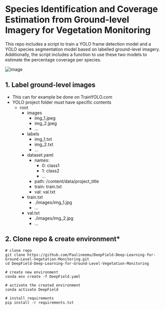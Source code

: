 # Species Identification and Coverage Estimation from Ground-level Imagery for Vegetation Monitoring 
This repo includes a script to train a YOLO frame detection model and a YOLO species segmentation model based on labelled ground-level imagery. 
Additionally, the script includes a function to use these two models to estimate the percentage coverage per species. 

![image](https://github.com/user-attachments/assets/95afb424-5b7e-4cdf-9b55-7b38a8614afd)


## **1. Label ground-level images**
- This can for example be done on TrainYOLO.com
- YOLO project folder must have specific contents
  - root
    - images
      - img_1.jpeg
      - img_2.jpeg
      - ...
    - labels
      - img_1.txt
      - img_2.txt
      - ...
    - dataset.yaml
      - names:
        - 0: class1
        - 1: class2
        - ...
      - path: /content/data/project_title
      - train: train.txt
      - val: val.txt
    - train.txt
      - ./images/img_1.jpg
      - ...
    - val.txt
      - ./images/img_2.jpg
      - ...


## **2. Clone repo & create environment***
```
# clone repo
git clone https://github.com/Paulineemu/DeepField-Deep-Learning-for-Ground-Level-Vegetation-Monitoring.git
cd DeepField-Deep-Learning-for-Ground-Level-Vegetation-Monitoring

# create new environment
conda env create -f DeepField.yaml

# activate the created environment
conda activate DeepField

# install requirements
pip install -r requirements.txt
```


